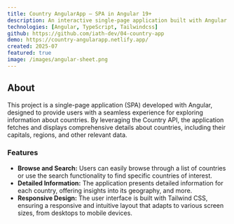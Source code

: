 ```yaml
---
title: Country AngularApp – SPA in Angular 19+
description: An interactive single-page application built with Angular that allows users to explore countries around the world.
technologies: [Angular, TypeScript, Tailwindcss]
github: https://github.com/iath-dev/04-country-app
demo: https://country-angularapp.netlify.app/
created: 2025-07
featured: true
image: /images/angular-sheet.png
---
```


## About

This project is a single-page application (SPA) developed with Angular, designed to provide users with a seamless experience for exploring information about countries. By leveraging the Country API, the application fetches and displays comprehensive details about countries, including their capitals, regions, and other relevant data.

### Features

- **Browse and Search:** Users can easily browse through a list of countries or use the search functionality to find specific countries of interest.
- **Detailed Information:** The application presents detailed information for each country, offering insights into its geography, and more.
- **Responsive Design:** The user interface is built with Tailwind CSS, ensuring a responsive and intuitive layout that adapts to various screen sizes, from desktops to mobile devices.
